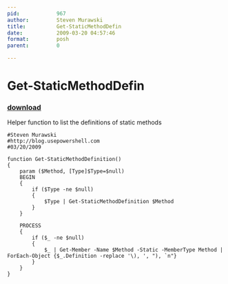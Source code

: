 ```yaml
---
pid:            967
author:         Steven Murawski
title:          Get-StaticMethodDefin
date:           2009-03-20 04:57:46
format:         posh
parent:         0

---
```


# Get-StaticMethodDefin

### [download](//scripts/967.ps1)

Helper function to list the definitions of static methods

```posh
#Steven Murawski
#http://blog.usepowershell.com
#03/20/2009

function Get-StaticMethodDefinition()
{
	param ($Method, [Type]$Type=$null)
	BEGIN
	{
		if ($Type -ne $null)
		{
			$Type | Get-StaticMethodDefinition $Method
		}
	}
	
	PROCESS
	{
		if ($_ -ne $null)
		{
			$_ | Get-Member -Name $Method -Static -MemberType Method | ForEach-Object {$_.Definition -replace '\), ', "), `n"}
		}
	}
}
```

